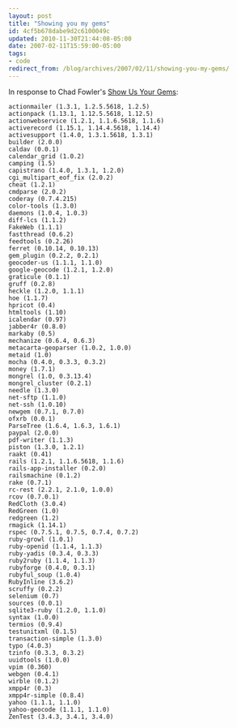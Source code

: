 ```yaml
---
layout: post
title: "Showing you my gems"
id: 4cf5b678dabe9d2c6100049c
updated: 2010-11-30T21:44:08-05:00
date: 2007-02-11T15:59:00-05:00
tags:
- code
redirect_from: /blog/archives/2007/02/11/showing-you-my-gems/
---
```


In response to Chad Fowler's [Show Us Your Gems](http://www.chadfowler.com/2007/2/11/show-us-your-gems):

    actionmailer (1.3.1, 1.2.5.5618, 1.2.5)
    actionpack (1.13.1, 1.12.5.5618, 1.12.5)
    actionwebservice (1.2.1, 1.1.6.5618, 1.1.6)
    activerecord (1.15.1, 1.14.4.5618, 1.14.4)
    activesupport (1.4.0, 1.3.1.5618, 1.3.1)
    builder (2.0.0)
    caldav (0.0.1)
    calendar_grid (1.0.2)
    camping (1.5)
    capistrano (1.4.0, 1.3.1, 1.2.0)
    cgi_multipart_eof_fix (2.0.2)
    cheat (1.2.1)
    cmdparse (2.0.2)
    coderay (0.7.4.215)
    color-tools (1.3.0)
    daemons (1.0.4, 1.0.3)
    diff-lcs (1.1.2)
    FakeWeb (1.1.1)
    fastthread (0.6.2)
    feedtools (0.2.26)
    ferret (0.10.14, 0.10.13)
    gem_plugin (0.2.2, 0.2.1)
    geocoder-us (1.1.1, 1.1.0)
    google-geocode (1.2.1, 1.2.0)
    graticule (0.1.1)
    gruff (0.2.8)
    heckle (1.2.0, 1.1.1)
    hoe (1.1.7)
    hpricot (0.4)
    htmltools (1.10)
    icalendar (0.97)
    jabber4r (0.8.0)
    markaby (0.5)
    mechanize (0.6.4, 0.6.3)
    metacarta-geoparser (1.0.2, 1.0.0)
    metaid (1.0)
    mocha (0.4.0, 0.3.3, 0.3.2)
    money (1.7.1)
    mongrel (1.0, 0.3.13.4)
    mongrel_cluster (0.2.1)
    needle (1.3.0)
    net-sftp (1.1.0)
    net-ssh (1.0.10)
    newgem (0.7.1, 0.7.0)
    ofxrb (0.0.1)
    ParseTree (1.6.4, 1.6.3, 1.6.1)
    paypal (2.0.0)
    pdf-writer (1.1.3)
    piston (1.3.0, 1.2.1)
    raakt (0.41)
    rails (1.2.1, 1.1.6.5618, 1.1.6)
    rails-app-installer (0.2.0)
    railsmachine (0.1.2)
    rake (0.7.1)
    rc-rest (2.2.1, 2.1.0, 1.0.0)
    rcov (0.7.0.1)
    RedCloth (3.0.4)
    RedGreen (1.0)
    redgreen (1.2)
    rmagick (1.14.1)
    rspec (0.7.5.1, 0.7.5, 0.7.4, 0.7.2)
    ruby-growl (1.0.1)
    ruby-openid (1.1.4, 1.1.3)
    ruby-yadis (0.3.4, 0.3.3)
    ruby2ruby (1.1.4, 1.1.3)
    rubyforge (0.4.0, 0.3.1)
    rubyful_soup (1.0.4)
    RubyInline (3.6.2)
    scruffy (0.2.2)
    selenium (0.7)
    sources (0.0.1)
    sqlite3-ruby (1.2.0, 1.1.0)
    syntax (1.0.0)
    termios (0.9.4)
    testunitxml (0.1.5)
    transaction-simple (1.3.0)
    typo (4.0.3)
    tzinfo (0.3.3, 0.3.2)
    uuidtools (1.0.0)
    vpim (0.360)
    webgen (0.4.1)
    wirble (0.1.2)
    xmpp4r (0.3)
    xmpp4r-simple (0.8.4)
    yahoo (1.1.1, 1.1.0)
    yahoo-geocode (1.1.1, 1.1.0)
    ZenTest (3.4.3, 3.4.1, 3.4.0)
